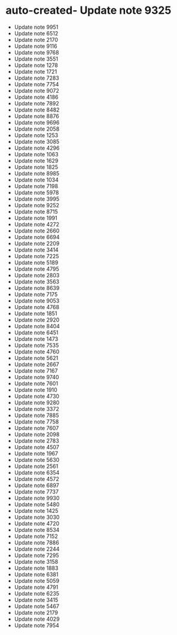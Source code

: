 # auto-created- Update note 9325
- Update note 9951
- Update note 6512
- Update note 2170
- Update note 9116
- Update note 9768
- Update note 3551
- Update note 1278
- Update note 1721
- Update note 7283
- Update note 7754
- Update note 9072
- Update note 4186
- Update note 7892
- Update note 8482
- Update note 8876
- Update note 9696
- Update note 2058
- Update note 1253
- Update note 3085
- Update note 4296
- Update note 1063
- Update note 1629
- Update note 1825
- Update note 8985
- Update note 1034
- Update note 7198
- Update note 5978
- Update note 3995
- Update note 9252
- Update note 8715
- Update note 1991
- Update note 4272
- Update note 2660
- Update note 6694
- Update note 2209
- Update note 3414
- Update note 7225
- Update note 5189
- Update note 4795
- Update note 2803
- Update note 3563
- Update note 8639
- Update note 7175
- Update note 9053
- Update note 4768
- Update note 1851
- Update note 2920
- Update note 8404
- Update note 6451
- Update note 1473
- Update note 7535
- Update note 4760
- Update note 5621
- Update note 2667
- Update note 7167
- Update note 9740
- Update note 7601
- Update note 1910
- Update note 4730
- Update note 9280
- Update note 3372
- Update note 7885
- Update note 7758
- Update note 7607
- Update note 2098
- Update note 2783
- Update note 4507
- Update note 1967
- Update note 5630
- Update note 2561
- Update note 6354
- Update note 4572
- Update note 6897
- Update note 7737
- Update note 9930
- Update note 5480
- Update note 1425
- Update note 3030
- Update note 4720
- Update note 8534
- Update note 7152
- Update note 7886
- Update note 2244
- Update note 7295
- Update note 3158
- Update note 1883
- Update note 6381
- Update note 5059
- Update note 4791
- Update note 6235
- Update note 3415
- Update note 5467
- Update note 2179
- Update note 4029
- Update note 7954
